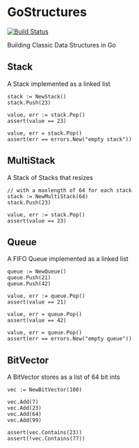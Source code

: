 GoStructures
============

[![Build Status](https://travis-ci.org/matthewrudy/gostructures.svg?branch=master)](https://travis-ci.org/matthewrudy/gostructures)

Building Classic Data Structures in Go

Stack
-----

A Stack implemented as a linked list

```
stack := NewStack()
stack.Push(23)

value, err := stack.Pop()
assert(value == 23)

value, err = stack.Pop()
assert(err == errors.New("empty stack"))
```

MultiStack
----------

A Stack of Stacks
that resizes

```
// with a maxlength of 64 for each stack
stack := NewMultiStack(64)
stack.Push(23)

value, err := stack.Pop()
assert(value == 23)
```

Queue
-----

A FIFO Queue implemented as a linked list

```
queue := NewQueue()
queue.Push(21)
queue.Push(42)

value, err := queue.Pop()
assert(value == 21)

value, err = queue.Pop()
assert(value == 42)

value, err = queue.Pop()
assert(err == errors.New("empty queue"))
```

BitVector
---------

A BitVector stores as a list of 64 bit ints

```
vec := NewBitVector(100)

vec.Add(7)
vec.Add(23)
vec.Add(64)
vec.Add(99)

assert(vec.Contains(23))
assert(!vec.Contains(77))
```